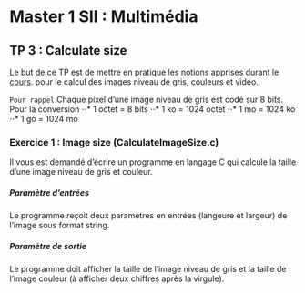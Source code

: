 # Master 1 SII : Multimédia

## TP 3 : Calculate size
Le but de ce TP est de mettre en pratique les notions apprises durant le [cours](https://canvas.instructure.com/courses/4077355/files/164844328?module_item_id=59396783). pour le calcul des images niveau de gris, couleurs et vidéo.

`Pour rappel`
Chaque pixel d’une image niveau de gris est codé sur 8 bits.
Pour la conversion 
⋅⋅* 1 octet = 8 bits
⋅⋅* 1 ko = 1024 octet
⋅⋅* 1 mo = 1024 ko
⋅⋅* 1 go = 1024 mo
### Exercice 1 : Image size (CalculateImageSize.c)

Il vous est demandé d’écrire un programme en langage C qui calcule la taille d’une image niveau de gris et couleur.

##### Paramètre d’entrées
Le programme reçoit deux paramètres en entrées (langeure et largeur) de l’image sous format string.

##### Paramètre de sortie
Le programme doit afficher la taille de l’image niveau de gris et la taille de l’image couleur (à afficher deux chiffres après la virgule).
